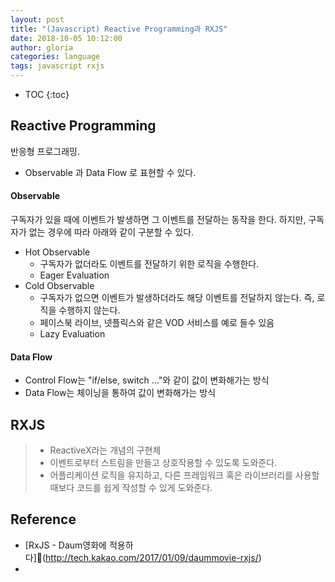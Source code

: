 ```yaml
---
layout: post
title: "(Javascript) Reactive Programming과 RXJS"
date: 2018-10-05 10:12:00
author: gloria
categories: language
tags: javascript rxjs
---
```


* TOC
{:toc}
## Reactive Programming

반응형 프로그래밍.

- Observable 과 Data Flow 로 표현할 수 있다.

#### Observable

구독자가 있을 때에 이벤트가 발생하면 그 이벤트를 전달하는 동작을 한다. 하지만,  구독자가 없는 경우에 따라 아래와 같이 구분할 수 있다.

- Hot Observable 
  - 구독자가 없더라도 이벤트를 전달하기 위한 로직을 수행한다.
  - Eager Evaluation
- Cold Observable 
  - 구독자가 없으면 이벤트가 발생하더라도 해당 이벤트를 전달하지 않는다. 즉, 로직을 수행하지 않는다. 
  - 페이스북 라이브, 넷플릭스와 같은 VOD 서비스를 예로 들수 있음
  - Lazy Evaluation



#### Data Flow

- Control Flow는 "if/else, switch …"와 같이 값이 변화해가는 방식
- Data Flow는 체이닝을 통하여 값이 변화해가는 방식



## RXJS

> - ReactiveX라는 개념의 구현체
> - 이벤트로부터 스트림을 만들고 상호작용할 수 있도록 도와준다.
> - 어플리케이션 로직을 유지하고, 다른 프레임워크 혹은 라이브러리를 사용할 때보다 코드를 쉽게 작성할 수 있게 도와준다.





## Reference

- [RxJS - Daum영화에 적용하다](http://tech.kakao.com/2017/01/09/daummovie-rxjs/)
- 
